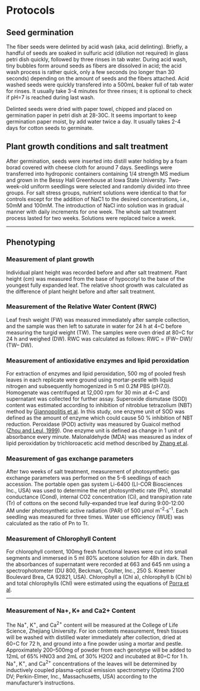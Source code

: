 # Protocols

## Seed germination
The fiber seeds were delinted by acid wash (aka, acid delinting). Briefly, a handful of seeds are soaked in sulfuric acid (dilution not required) in glass petri dish quickly, followed by three rinses in tab water. During acid wash, tiny bubbles form around seeds as fibers are dissolved in acid; the acid wash process is rather quick, only a few seconds (no longer than 30 seconds) depending on the amount of seeds and the fibers attached. Acid washed seeds were quickly transfered into a 500mL beaker full of tab water for rinses. It usually take 3-4 minutes for three rinses; it is optional to check if pH=7 is reached during last wash.

Delinted seeds were dried with paper towel, chipped and placed on germination paper in petri dish at 28-30C. It seems important to keep germination paper moist, by add water twice a day. It usually takes 2-4 days for cotton seeds to germinate. 

## Plant growth conditions and salt treatment
After germination, seeds were inserted into distill water holding by a foam borad covered with cheese cloth for around 7 days. Seedlings were transferred into hydroponic containers containing 1/4 strength MS medium and grown in the Bessy Hall Greenhouse at Iowa State University. Two-week-old uniform seedlings were selected and randomly divided into three groups. For salt stress groups, nutrient solutions were identical to that for controls except for the addition of NaC1 to the desired concentrations, i.e., 50mM and 100mM. The introduction of NaCl into solution was in gradual manner with daily increments for one week. The whole salt treatment process lasted for two weeks. Solutions were replaced twice a week.

---
## Phenotyping

### Measurement of plant growth
Individual plant height was recorded before and after salt treatment. Plant height (cm) was measured from the base of hypocotyl to the base of the youngest fully expanded leaf. The relative shoot growth was calculated as the difference of plant height before and after salt treatment. 

### Measurement of the Relative Water Content (RWC)
Leaf fresh weight (FW) was measured immediately after sample collection, and the sample was then left to saturate in water for 24 h at 4◦C before measuring the turgid weight (TW). The samples were oven dried at 80◦C for 24 h and weighed (DW). RWC was calculated as
follows: RWC = (FW– DW)/ (TW– DW).

### Measurement of antioxidative enzymes and lipid peroxidation
For extraction of enzymes and lipid peroxidation, 500 mg of pooled fresh leaves in each replicate were ground using mortar-pestle with liquid nitrogen and subsequently homogenized in 5 ml 0.2M PBS (pH7.0). Homogenate was centrifuged at 12,000 rpm for 30 min at 4◦C and supernatant was collected for further assay. Superoxide dismutase (SOD) content was estimated according to inhibition of nitroblue tetrazolium (NBT) method by [Giannopolitis et al](http://sci-hub.tw/10.1104/pp.59.2.315). In this study, one enzyme unit of SOD was defined as the amount of enzyme which could cause 50 % inhibition of NBT reduction. Peroxidase (POD) activity was measured by Guaicol method ([Zhou and Leul, 1999](http://sci-hub.tw/10.1023/A:1006165603300)). One enzyme unit is defined as change in 1 unit of absorbance every minute. Malonaldehyde (MDA) was measured as index of lipid peroxidation by trichloroacetic acid method described by [Zhang et al](https://journals.plos.org/plosone/article/file?id=10.1371/journal.pone.0112807&type=printable).

### Measurement of gas exchange parameters
After two weeks of salt treatment, measurement of photosynthetic gas exchange parameters was performed on the 5-6 seedlings of each accession. The portable open gas system Li-6400 (LI-COR Biosciences Inc., USA) was used to determine the net photosynthetic rate (Pn), stomatal conductance (Cond), internal CO2 concentration (Ci), and transpiration rate (Tr) of cottons on the second fully-expanded true leaf during 9:00-12:00 AM under photosynthetic active radiation (PAR) of 500 μmol m<sup>–2</sup>·s<sup>–1</sup>. Each seedling was measured for three times. Water use efficiency (WUE) was calculated as the ratio of Pn to Tr.

### Measurement of Chlorophyll Content 
For chlorophyll content, 100mg fresh functional leaves were cut into small segments and immersed in 5 ml 80% acetone solution for 48h in dark. Then the absorbances of supernatant were recorded at 663 and 645 nm using a spectrophotometer (DU 800, Beckman, Coulter, Inc., 250 S. Kraemer Boulevard Brea, CA 92821, USA). Chlorophyll a (Chl a), chlorophyll b (Chl b) and total chlorophylls (Chl) were estimated using the equations of [Porra et al](http://www.chem.ucla.edu/dept/Faculty/merchant/pdf/porra_et_al_1989.pdf).
_ _ _
### Measurement of Na+, K+ and Ca2+ Content
The Na<sup>+</sup>, K<sup>+</sup>, and Ca<sup>2+</sup> content will be measured at the College of Life Science, Zhejiang University. For ion contents measurement, fresh tissues will be washed with distilled water immediately after collection, dried at 60◦C for 72 h, and ground into a fine powder using a mortar and pestle. Approximately 200–500mg of powder from each genotype will be added to 12mL of 65% HNO3 and 2mL of 30% H2O2 and incubated at 80◦C for 1 h. Na<sup>+</sup>, K<sup>+</sup>, and Ca<sup>2+</sup> concentrations of the leaves will be determined by inductively coupled plasma-optical emission spectrometry (Optima 2100 DV; Perkin-Elmer, Inc., Massachusetts, USA) according to the manufacturer’s instructions.
